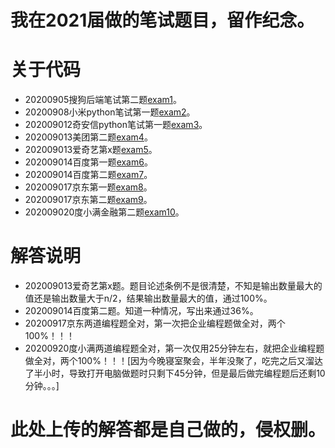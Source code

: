 # 我在2021届做的笔试题目，留作纪念。

# 关于代码
 - 20200905搜狗后端笔试第二题[exam1](https://github.com/WeiFeiLong/exam/blob/master/sogou_2.py)。
 - 20200908小米python笔试第一题[exam2](https://github.com/WeiFeiLong/exam/blob/master/xiaomi_1.py)。
 - 202009012奇安信python笔试第一题[exam3](https://github.com/WeiFeiLong/exam/blob/master/qianxin_1.py)。
 - 202009013美团第二题[exam4](https://github.com/WeiFeiLong/exam/blob/master/meituan_2.py)。
 - 202009013爱奇艺第x题[exam5](https://github.com/WeiFeiLong/exam/blob/master/aiqiyi_x.py)。
 - 202009014百度第一题[exam6](https://github.com/WeiFeiLong/exam/blob/master/baidu_1.py)。
 - 202009014百度第二题[exam7](https://github.com/WeiFeiLong/exam/blob/master/baidu_2.py)。
 - 202009017京东第一题[exam8](https://github.com/WeiFeiLong/exam/blob/master/jd_1.py)。
 - 202009017京东第二题[exam9](https://github.com/WeiFeiLong/exam/blob/master/jd_2.py)。
 - 202009020度小满金融第二题[exam10](https://github.com/WeiFeiLong/exam/blob/master/duxiaoman_2.py)。

# 解答说明
 - 202009013爱奇艺第x题。题目论述条例不是很清楚，不知是输出数量最大的值还是输出数量大于n/2，结果输出数量最大的值，通过100%。
 - 202009014百度第二题。知道一种情况，写出来通过36%。
 - 20200917京东两道编程题全对，第一次把企业编程题做全对，两个100%！！！
 - 20200920度小满两道编程题全对，第一次仅用25分钟左右，就把企业编程题做全对，两个100%！！！[因为今晚寝室聚会，半年没聚了，吃完之后又溜达了半小时，导致打开电脑做题时只剩下45分钟，但是最后做完编程题后还剩10分钟。。。]

# 此处上传的解答都是自己做的，侵权删。
